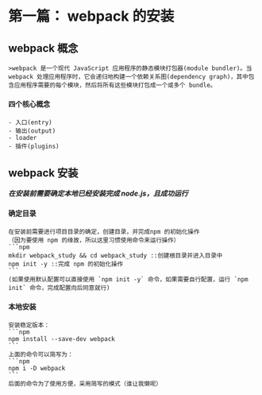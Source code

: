第一篇： webpack 的安装
===
## webpack 概念
    >webpack 是一个现代 JavaScript 应用程序的静态模块打包器(module bundler)。当 webpack 处理应用程序时，它会递归地构建一个依赖关系图(dependency graph)，其中包含应用程序需要的每个模块，然后将所有这些模块打包成一个或多个 bundle。
#### 四个核心概念
    - 入口(entry)
    - 输出(output)
    - loader
    - 插件(plugins)

## webpack 安装
***在安装前需要确定本地已经安装完成 node.js，且成功运行***
#### 确定目录
    在安装前需要进行项目目录的确定，创建目录，并完成npm 的初始化操作
    （因为要使用 npm 的缘故，所以这里习惯使用命令来运行操作）
    ```npm
    mkdir webpack_study && cd webpack_study ::创建根目录并进入目录中
    npm init -y ::完成 npm 的初始化操作
    ```
    (如果使用默认配置可以直接使用 `npm init -y` 命令，如果需要自行配置，运行 `npm init` 命令，完成配置向后同意就行)
#### 本地安装
    安装稳定版本：
    ```npm
    npm install --save-dev webpack
    ```
    上面的命令可以简写为：
    ```npm
    npm i -D webpack
    ```
    后面的命令为了使用方便，采用简写的模式（谁让我懒呢）
